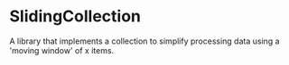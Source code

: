 # SlidingCollection
A library that implements a collection to simplify processing data using a 'moving window' of x items.
